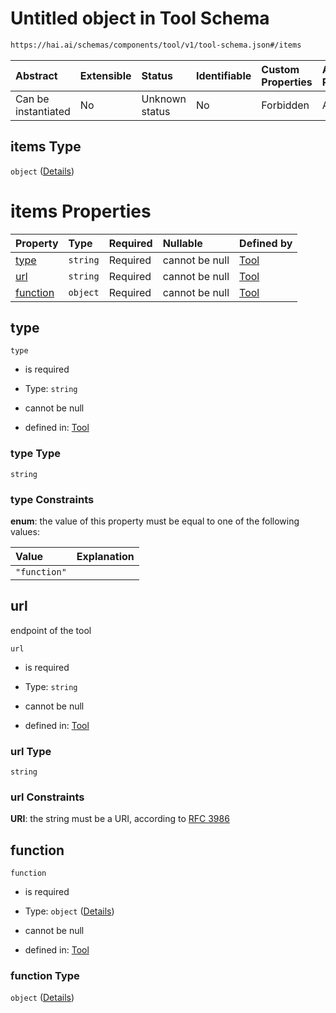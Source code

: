 # Untitled object in Tool Schema

```txt
https://hai.ai/schemas/components/tool/v1/tool-schema.json#/items
```



| Abstract            | Extensible | Status         | Identifiable | Custom Properties | Additional Properties | Access Restrictions | Defined In                                                                                 |
| :------------------ | :--------- | :------------- | :----------- | :---------------- | :-------------------- | :------------------ | :----------------------------------------------------------------------------------------- |
| Can be instantiated | No         | Unknown status | No           | Forbidden         | Allowed               | none                | [tool.schema.json\*](../../out/components/tool/v1/tool.schema.json "open original schema") |

## items Type

`object` ([Details](tool-items.md))

# items Properties

| Property              | Type     | Required | Nullable       | Defined by                                                                                                                        |
| :-------------------- | :------- | :------- | :------------- | :-------------------------------------------------------------------------------------------------------------------------------- |
| [type](#type)         | `string` | Required | cannot be null | [Tool](tool-items-properties-type.md "https://hai.ai/schemas/components/tool/v1/tool-schema.json#/items/properties/type")         |
| [url](#url)           | `string` | Required | cannot be null | [Tool](tool-items-properties-url.md "https://hai.ai/schemas/components/tool/v1/tool-schema.json#/items/properties/url")           |
| [function](#function) | `object` | Required | cannot be null | [Tool](tool-items-properties-function.md "https://hai.ai/schemas/components/tool/v1/tool-schema.json#/items/properties/function") |

## type



`type`

* is required

* Type: `string`

* cannot be null

* defined in: [Tool](tool-items-properties-type.md "https://hai.ai/schemas/components/tool/v1/tool-schema.json#/items/properties/type")

### type Type

`string`

### type Constraints

**enum**: the value of this property must be equal to one of the following values:

| Value        | Explanation |
| :----------- | :---------- |
| `"function"` |             |

## url

endpoint of the tool

`url`

* is required

* Type: `string`

* cannot be null

* defined in: [Tool](tool-items-properties-url.md "https://hai.ai/schemas/components/tool/v1/tool-schema.json#/items/properties/url")

### url Type

`string`

### url Constraints

**URI**: the string must be a URI, according to [RFC 3986](https://tools.ietf.org/html/rfc3986 "check the specification")

## function



`function`

* is required

* Type: `object` ([Details](tool-items-properties-function.md))

* cannot be null

* defined in: [Tool](tool-items-properties-function.md "https://hai.ai/schemas/components/tool/v1/tool-schema.json#/items/properties/function")

### function Type

`object` ([Details](tool-items-properties-function.md))
